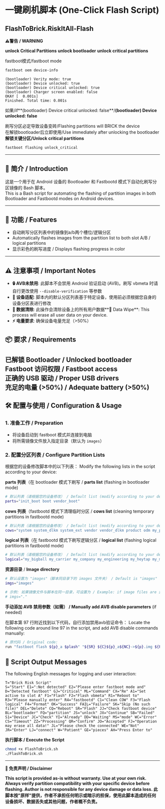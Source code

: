 # 一键刷机脚本 (One-Click Flash Script)
## FlashToBrick.RiskItAll-Flash

**⚠警告 / WARNING**

**unlock Critical Partitions** **unlock bootloader** **unlock critical partitions**

fastboot模式/fastboot mode
```bash
fastboot oem device-info
```
```
(bootloader) Verity mode: true
(bootloader) Device unlocked: true
(bootloader) Device critical unlocked: true
(bootloader) Charger screen enabled: false
OKAY [  0.001s]
Finished. Total time: 0.001s
```
如果/if**(bootloader) Device critical unlocked: false**/**(bootloader) Device unlocked: false**

刷写分区必定导致设备变砖/Flashing partitions will BRICK the device  
在解锁bootloader后立即使用/Use immediately after unlocking the bootloader
**解锁关键分区/Unlock critical partitions**
```bash
fastboot flashing unlock_critical
```

---

## 📖 简介 / Introduction
这是一个用于在 Android 设备的 Bootloader 和 Fastbootd 模式下自动化刷写分区镜像的 Bash 脚本。  
This is a Bash script for automating the flashing of partition images in both Bootloader and Fastbootd modes on Android devices.

---

## 🔧 功能 / Features
- 自动刷写分区列表中的镜像到a/b两个槽位/逻辑分区
-  Automatically flashes images from the partition list to both slot A/B / logical partitions  
- 显示彩色的刷写进度 / Displays flashing progress in color

---

## ⚠ 注意事项 / Important Notes
- **🔒 AVB未禁用**: 此脚本不会禁用 Android 验证启动 (AVB)。刷写 vbmeta 时请自行更改使用 `--disable-verification` 等参数  
- **📱 设备适配**: 脚本内的默认分区列表基于特定设备，使用前必须根据您自身的设备分区表进行修改  
- **💾 数据清除**: 此操作会清除设备上的所有用户数据**💾 Data Wipe**: This process will erase all user data on your device.
- **⚡ 电量要求**: 确保设备电量充足（>50%）  
## 📦 要求 / Requirements
**已解锁 Bootloader / Unlocked bootloader**  
**Fastboot 访问权限 / Fastboot access**  
**正确的 USB 驱动 / Proper USB drivers**  
**充足的电量 (>50%) / Adequate battery (>50%)**  
---

## 🛠️ 配置与使用 / Configuration & Usage

### 1. 准备工作 / Preparation
- 将设备启动到 fastboot 模式并连接到电脑  
- 将所需镜像文件放入指定目录（默认为 `images`）  

### 2. 配置分区列表 / Configure Partition Lists
根据您的设备修改脚本中的以下列表：
Modify the following lists in the script according to your device:

**parts 列表**（在 bootloader 模式下刷写 / **parts list** (flashing in bootloader mode)

```bash
# 默认列表（请根据您的设备修改） / Default list (modify according to your device)
parts="init_boot boot vendor_boot"
```

**cows 列表**（fastbootd 模式下清理临时分区 / **cows list** (cleaning temporary partitions in fastbootd mode)

```bash
# 默认列表（请根据您的设备修改） / Default list (modify according to your device)
cows="system system_dlkm system_ext vendor vendor_dlkm product odm my_product my_bigball my_carrier my_engineering my_heytap my_manifest my_region my_stock my_company my_preload"
```

**logical 列表**（在 fastbootd 模式下刷写逻辑分区 / **logical list** (flashing logical partitions in fastbootd mode)

```bash
# 默认列表（请根据您的设备修改） / Default list (modify according to your device)
logical="my_bigball my_carrier my_company my_engineering my_heytap my_manifest my_preload my_product my_region my_stock odm product system system_dlkm system_ext vendor vendor_dlkm"
```

**资源目录** / **Image directory**

```bash
# 默认设置为 "images"（脚本同目录下的 images 文件夹） / Default is "images" (images folder in the same directory as script)
imgs="images"

# 示例: 如果镜像文件与脚本在同一目录，可设置为 / Example: if image files are in the same directory as script, set to
# imgs="."
```

**手动添加 AVB 禁用参数（如需） / Manually add AVB disable parameters** (if needed)

在脚本第 97 行附近找到以下代码，自行添加禁用avb验证命令：
Locate the following code around line 97 in the script, and add AVB disable commands manually:

```bash
# 原代码 / Original code:
run "fastboot flash ${p}_a $plash" "${SR} ${C}${p}_a${NC}->${p}.img ${P}[${s_human}]${NC}" "$C_COUNT"
```
## 📜 Script Output Messages

The following English messages for logging and user interaction:
```
T="Brick Risk Script" 
S="Start" E1=":Not detected" E2="Please enter fastboot mode and" D="Detected fastboot" GJ="Critical" ML="Command" CX="Re" A1="Set active to slot A" F1="Flash" F2="Flash vbmeta" R1="Reboot to" R3="Please manually enter" R4="fastbootd" C1="Clean COW" F3="Flash logical" F4="Format" OK="Success" FAIL="Failure" SK="Skip (No such file)" DEL="Delete" CQ="Reboot" SR="Flash" JJ="Check fastboot device" BL="bootloader" FQ="partition" JS="unlock" JX="Continue" SB="Failed" S1="Device" JC="Check" YI="Already" DD="Waiting" MS="mode" WC="Error" CS="Timeout" ZZ="Processing" QR="Confirm" JO="Accepted" FJ="Operation may erase all data!" JL="Please check the connected" WE="Not" JR="Enter" LJ="connect" W="Patient" GE="pieces" AH="Press Enter to"
```
**执行脚本 / Execute the Script**

```bash
chmod +x FlashToBrick.sh
./FlashToBrick.sh
```

---

**📝 免责声明 / Disclaimer**

**This script is provided as-is without warranty. Use at your own risk. Always verify partition compatibility with your specific device before flashing. Author is not responsible for any device damage or data loss.
此脚本按"原样"提供，作者不承担任何明示或暗示的担保，使用此脚本造成的任何设备损坏、数据丢失或其他问题，作者概不负责。**
